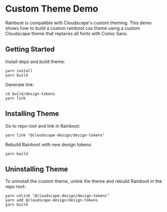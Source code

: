 # Custom Theme Demo

Rainboot is compatible with Cloudscape's custom theming. This demo shows how to
build a custom rainboot.css theme using a custom Cloudscape theme that replaces
all fonts with Comic Sans.

## Getting Started

Install deps and build theme:

```
yarn install
yarn build
```

Generate link:

```
cd build/design-tokens
yarn link
```

## Installing Theme

Go to repo root and link in Rainboot:

```
yarn link "@cloudscape-design/design-tokens"
```

Rebuild Rainboot with new design tokens:

```
yarn build
```

## Uninstalling Theme

To uninstall the custom theme, unlink the theme and rebuild Rainboot in the repo
root:

```
yarn unlink "@cloudscape-design/design-tokens"
yarn add @cloudscape-design/design-tokens
yarn build
```